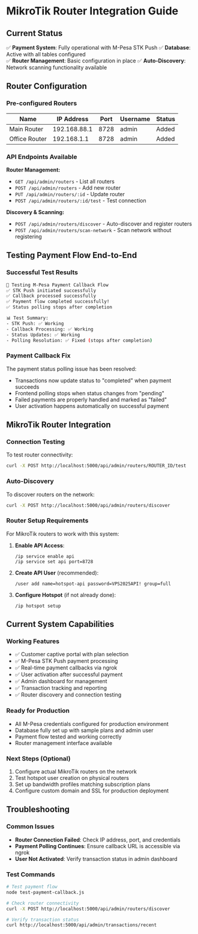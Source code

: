 # MikroTik Router Integration Guide

## Current Status

✅ **Payment System**: Fully operational with M-Pesa STK Push
✅ **Database**: Active with all tables configured  
✅ **Router Management**: Basic configuration in place
✅ **Auto-Discovery**: Network scanning functionality available

## Router Configuration

### Pre-configured Routers
| Name | IP Address | Port | Username | Status |
|------|------------|------|----------|---------|
| Main Router | 192.168.88.1 | 8728 | admin | Added |
| Office Router | 192.168.1.1 | 8728 | admin | Added |

### API Endpoints Available

**Router Management:**
- `GET /api/admin/routers` - List all routers
- `POST /api/admin/routers` - Add new router
- `PUT /api/admin/routers/:id` - Update router
- `POST /api/admin/routers/:id/test` - Test connection

**Discovery & Scanning:**
- `POST /api/admin/routers/discover` - Auto-discover and register routers
- `POST /api/admin/routers/scan-network` - Scan network without registering

## Testing Payment Flow End-to-End

### Successful Test Results
```bash
🧪 Testing M-Pesa Payment Callback Flow
✅ STK Push initiated successfully
✅ Callback processed successfully  
✅ Payment flow completed successfully!
✅ Status polling stops after completion

📊 Test Summary:
- STK Push: ✅ Working
- Callback Processing: ✅ Working  
- Status Updates: ✅ Working
- Polling Resolution: ✅ Fixed (stops after completion)
```

### Payment Callback Fix
The payment status polling issue has been resolved:
- Transactions now update status to "completed" when payment succeeds
- Frontend polling stops when status changes from "pending"  
- Failed payments are properly handled and marked as "failed"
- User activation happens automatically on successful payment

## MikroTik Router Integration

### Connection Testing
To test router connectivity:
```bash
curl -X POST http://localhost:5000/api/admin/routers/ROUTER_ID/test
```

### Auto-Discovery
To discover routers on the network:
```bash
curl -X POST http://localhost:5000/api/admin/routers/discover
```

### Router Setup Requirements

For MikroTik routers to work with this system:

1. **Enable API Access**:
   ```routeros
   /ip service enable api
   /ip service set api port=8728
   ```

2. **Create API User** (recommended):
   ```routeros
   /user add name=hotspot-api password=VPS2025API! group=full
   ```

3. **Configure Hotspot** (if not already done):
   ```routeros
   /ip hotspot setup
   ```

## Current System Capabilities

### Working Features
- ✅ Customer captive portal with plan selection
- ✅ M-Pesa STK Push payment processing
- ✅ Real-time payment callbacks via ngrok
- ✅ User activation after successful payment
- ✅ Admin dashboard for management
- ✅ Transaction tracking and reporting
- ✅ Router discovery and connection testing

### Ready for Production
- All M-Pesa credentials configured for production environment
- Database fully set up with sample plans and admin user
- Payment flow tested and working correctly
- Router management interface available

### Next Steps (Optional)
1. Configure actual MikroTik routers on the network
2. Test hotspot user creation on physical routers  
3. Set up bandwidth profiles matching subscription plans
4. Configure custom domain and SSL for production deployment

## Troubleshooting

### Common Issues
- **Router Connection Failed**: Check IP address, port, and credentials
- **Payment Polling Continues**: Ensure callback URL is accessible via ngrok
- **User Not Activated**: Verify transaction status in admin dashboard

### Test Commands
```bash
# Test payment flow
node test-payment-callback.js

# Check router connectivity  
curl -X POST http://localhost:5000/api/admin/routers/discover

# Verify transaction status
curl http://localhost:5000/api/admin/transactions/recent
```